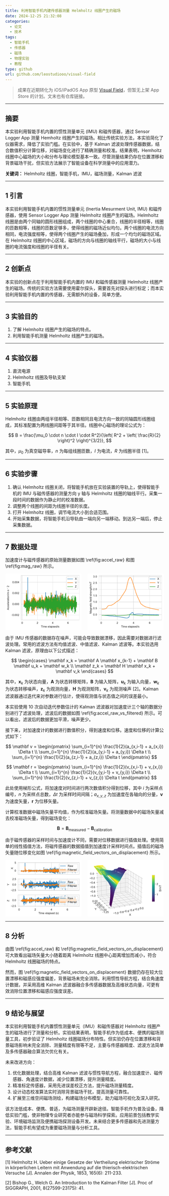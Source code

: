 ```yaml
---
title: 利用智能手机内建传感器测量 Helmholtz 线圈产生的磁场
date: 2024-12-25 21:32:08
categories:
  - 论文
  - 技术
tags:
  - 智能手机
  - 传感器
  - 磁场
  - 物理实验
  - 教程
type: github
url: github.com/leostudiooo/visual-field
---
```


> 成果在近期转化为 iOS/iPadOS App 原型 [Visual Field](https://github.com/leostudiooo/visual-field)，但暂无上架 App Store 的计划。文末也有仓库链接。

---

## 摘要

本实验利用智能手机内置的惯性测量单元 (IMU) 和磁传感器，通过 Sensor Logger App 测量 Hemholtz 线圈产生的磁场。相比传统实验方法，本实验简化了仪器需求，降低了实验门槛。在实验中，基于 Kalman 滤波处理传感器数据，结合数值积分计算位移，对磁场变化进行了精确测量和校准。结果表明，Hemholtz 线圈中心磁场的大小和分布与理论模型基本一致。尽管测量结果仍存在位置漂移和背景磁场干扰，但实验方法展示了智能设备在科学测量中的应用潜力。

**关键词：** Helmholtz 线圈，智能手机，IMU，磁场测量，Kalman 滤波

---

## 1 引言

本实验利用智能手机内置的惯性测量单元 (Inertia Mesurment Unit, IMU) 和磁传感器，使用 Sensor Logger App 测量 Helmholtz 线圈产生的磁场。Helmholtz 线圈是由两个同轴的圆形线圈组成，两个线圈的中心重合，线圈的半径相等，线圈的匝数相等，线圈的匝数足够多，使得线圈的磁场近似均匀。两个线圈的电流方向相同，电流强度相等，使得两个线圈产生的磁场叠加，形成一个均匀的磁场区域。在 Helmholtz 线圈的中心区域，磁场的方向与线圈的轴线平行，磁场的大小与线圈的电流强度和线圈的半径有关。

---

## 2 创新点

本实验的创新点在于利用智能手机内置的 IMU 和磁传感器测量 Helmholtz 线圈产生的磁场。传统的实验方法需要使用霍尔探头，需要首先对探头进行标定；而本实验利用智能手机内置的传感器，无需额外的设备，简单方便。

---

## 3 实验目的

1. 了解 Helmholtz 线圈产生的磁场的特点。
2. 利用智能手机测量 Helmholtz 线圈产生的磁场。

---

## 4 实验仪器

1. 直流电源
2. Helmholtz 线圈及导轨支架
3. 智能手机

---

## 5 实验原理

Helmholtz 线圈由两组半径相等、匝数相同且电流方向一致的同轴圆形线圈组成，其标准配置为两线圈间距等于其半径。线圈中心磁场的理论公式为：

$$
B = \frac{\mu_0 \cdot n \cdot I \cdot R^2}{\left( R^2 + \left( \frac{R}{2} \right)^2 \right)^{3/2}},
$$

其中，$\mu_0$ 为真空磁导率，$n$ 为每组线圈匝数，$I$ 为电流，$R$ 为线圈半径 [1]。

---

## 6 实验步骤

1. 确认 Helmholtz 线圈关闭，将智能手机放在实验装置的导轨上，使得智能手机的 IMU 与磁传感器的测量方向 y 轴与 Helmholtz 线圈的轴线平行。采集一段时间的数据作为静止时的校准数据。
2. 调整两个线圈的间距为线圈半径的长度。
3. 打开 Helmholtz 线圈，调节电流大小到合适范围。
4. 开始采集数据，将智能手机沿导轨由一端向另一端移动。到达另一端后，停止采集数据。

---

## 7 数据处理

加速度计与磁传感器的原始测量数据如图 \ref{fig:accel_raw} 和图 \ref{fig:mag_raw} 所示。

<div style="display:flex;gap:20px;">
<img src="/img/accelerometer_raw.pdf" alt="加速度计原始数据" style="width:48%;"/>
<img src="/img/magnetometer_raw.pdf" alt="磁传感器原始数据" style="width:48%;"/>
</div>

由于 IMU 传感器的数据存在噪声，可能会导致数据漂移，因此需要对数据进行滤波处理。常用的滤波方法有均值滤波、中值滤波、Kalman 滤波等。本实验选用 Kalman 滤波，原理由以下公式描述：

$$
\begin{cases}
\mathbf x_k = \mathbf A \mathbf x_{k-1} + \mathbf B \mathbf u_k + \mathbf w_k \\
\mathbf z_k = \mathbf H \mathbf x_k + \mathbf v_k
\end{cases}
$$

其中，$\mathbf x_k$ 为状态向量，$\mathbf A$ 为状态转移矩阵，$\mathbf B$ 为输入矩阵，$\mathbf u_k$ 为输入向量，$\mathbf w_k$ 为状态转移噪声，$\mathbf z_k$ 为观测向量，$\mathbf H$ 为观测矩阵，$\mathbf v_k$ 为观测噪声 [2]。Kalman 滤波器通过迭代来对参数进行估计，使得观测值与状态值之间的误差最小。

本实验使用 10 次自动迭代参数估计的 Kalman 滤波器对加速度计三个轴的数据分别进行了滤波处理，滤波后的数据如图 \ref{fig:accel_raw_vs_filtered} 所示。可以看出，滤波后的数据更加平滑，噪声更少。

接下来，对加速度计的数据进行数值积分，得到速度和位移。速度和位移的计算公式如下：

$$
\mathbf v = \begin{pmatrix}
\sum_{i=1}^{n} \frac{1}{2}(a_{x,i-1} + a_{x,i}) \Delta t \\
\sum_{i=1}^{n} \frac{1}{2}(a_{y,i-1} + a_{y,i}) \Delta t \\
\sum_{i=1}^{n} \frac{1}{2}(a_{z,i-1} + a_{z,i}) \Delta t
\end{pmatrix}
$$

$$
\mathbf r = \begin{pmatrix}
\sum_{i=1}^{n} \frac{1}{2}(v_{x,i-1} + v_{x,i}) \Delta t \\
\sum_{i=1}^{n} \frac{1}{2}(v_{y,i-1} + v_{y,i}) \Delta t \\
\sum_{i=1}^{n} \frac{1}{2}(v_{z,i-1} + v_{z,i}) \Delta t
\end{pmatrix}
$$

此处使用梯形公式，将加速度对时间进行两次数值积分得到位移，其中 $i$ 为采样点编号，$n$ 为采样点总数，$\Delta t$ 为采样时间间隔；$a_{x,y,z}$ 为加速度在各轴向的分量，$\mathbf v$ 为速度矢量，$\mathbf r$ 为位移矢量。

计算校准数据中磁场矢量平均值，作为校准磁场矢量。将测量数据中的磁场矢量减去校准磁场矢量，得到磁场变化：

$$
\mathbf B = \mathbf B_\mathrm{measured} - \mathbf B_\mathrm{calibration}
$$

由于磁传感器的采样时间与加速度计不同，需要对位移数据进行插值处理。使用简单的线性插值方法，将磁传感器的数据插值到加速度计采样时间点。插值后的磁场矢量随位移变化如图 \ref{fig:magnetic_field_vectors_on_displacement} 所示。

<div style="display:flex;gap:20px;">
<img src="/img/accel_raw_vs_filtered.pdf" alt="加速度计原始数据与滤波后数据" style="width:48%;"/>
<img src="/img/magnetic_field_vectors_on_displacement.pdf" alt="磁场矢量随位移的变化" style="width:48%;"/>
</div>

---

## 8 分析

由图 \ref{fig:accel_raw} 和 \ref{fig:magnetic_field_vectors_on_displacement} 可大致看出磁场矢量大小随着距离 Helmholtz 线圈中心距离增加而减小，符合 Helmholtz 线圈磁场的特点。

然而，图 \ref{fig:magnetic_field_vectors_on_displacement} 数据仍存在较大位置漂移和磁感应强度偏差，背景磁场未完全消除。利用惯性导航方程，结合角速度计数据，并采用高维 Kalman 滤波器融合多传感器数据及高维状态向量，可更有效消除位置漂移和磁感应强度误差。

---

## 9 结论与展望

本实验利用智能手机内置惯性测量单元（IMU）和磁传感器对 Helmholtz 线圈产生的磁场进行了测量和分析。实验结果表明，智能手机作为低成本、便携的磁场测量工具，初步验证了 Helmholtz 线圈磁场分布特性。但实验仍存在位置漂移和背景磁场影响未完全消除、测量精度有限等不足，主要与传感器精度、滤波方法简单及多传感器融合算法欠优化有关。

未来改进方向：

1. 优化数据处理，结合高维 Kalman 滤波与惯性导航方程，融合加速度计、磁传感器、角速度计数据，减少位置漂移，提升测量精度。
2. 精准标定传感器，采用先进误差校正方法，提升磁场测量精度。
3. 设计动态校准算法实时消除背景磁场干扰，提高测量可靠性。
4. 扩展至三维空间磁场测绘，构建磁场分布模型，助力磁场可视化及深入研究。

该方法低成本、便携、普适，为磁场测量开辟新途径。智能手机作为普及设备，降低实验门槛，使非物理专业研究者亦能参与磁场科学探索。应用前景包括教学实验、环境磁场监测及便携磁场探测设备开发。未来结合更多传感器和先进测量方法，智能手机有望成为重要磁场测量与分析工具。

---

## 参考文献

[1] Helmholtz H. Ueber einige Gesetze der Vertheilung elektrischer Ströme in körperlichen Leitern mit Anwendung auf die thierisch-elektrischen Versuche [J]. Annalen der Physik, 1853, 165(6): 211-233.

[2] Bishop G., Welch G. An Introduction to the Kalman Filter [J]. Proc of SIGGRAPH, 2001, 8(27599-23175): 41.

